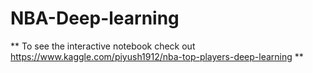 # NBA-Deep-learning
** To see the interactive notebook check out https://www.kaggle.com/piyush1912/nba-top-players-deep-learning **
